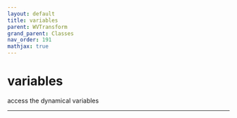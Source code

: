 ```yaml
---
layout: default
title: variables
parent: WVTransform
grand_parent: Classes
nav_order: 191
mathjax: true
---
```


#  variables

access the dynamical variables


---

